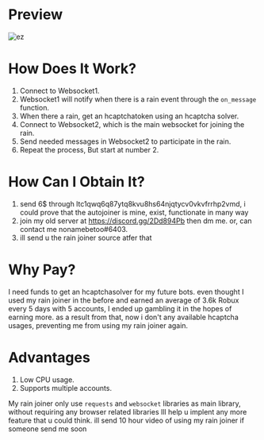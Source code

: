 # Preview
![ez](https://github.com/subandi123/Bloxflip-rain-joiner/assets/74751653/da63a4ef-f06c-4e40-ab5b-0b6d58165abe)

# How Does It Work?
1. Connect to Websocket1.
2. Websocket1 will notify when there is a rain event through the `on_message` function.
3. When there a rain, get an hcaptchatoken using an hcaptcha solver.
4. Connect to Websocket2, which is the main websocket for joining the rain.
5. Send needed messages in Websocket2 to participate in the rain.
6. Repeat the process, But start at number 2.

# How Can I Obtain It?
1. send 6$ through ltc1qwq6q87ytq8kvu8hs64njqtycv0vkvfrrhp2vmd, i could prove that the autojoiner is mine, exist, functionate in many way 
2. join my old server at https://discord.gg/2Dd894Pb then dm me. or, can contact me nonamebetoo#6403.
3. ill send u the rain joiner source atfer that

# Why Pay?
I need funds to get an hcaptchasolver for my future bots. even thought I used my rain joiner in the before and earned an average of 3.6k Robux every 5 days with 5 accounts, I ended up gambling it in the hopes of earning more. as a result from that, now i don't any available hcaptcha usages, preventing me from using my rain joiner again.

# Advantages
1. Low CPU usage.
2. Supports multiple accounts.

My rain joiner only use `requests` and `websocket` libraries as main library, without requiring any browser related libraries
Ill help u implent any more feature that u could think. ill send 10 hour video of using my rain joiner if someone send me soon
